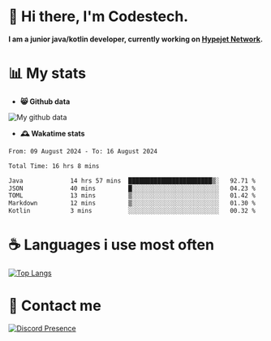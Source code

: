 # 👋 Hi there, I'm Codestech.
**I am a junior java/kotlin developer, currently working on [Hypejet Network](https://github.com/Hypejet).**

# 📊 My stats
- **😸 Github data**

![My github data](https://github-readme-stats.vercel.app/api?username=Codestech1&count_private=true&include_all_commits=true&theme=codeSTACKr)

- **🕰️ Wakatime stats**
<!--START_SECTION:waka-->

```txt
From: 09 August 2024 - To: 16 August 2024

Total Time: 16 hrs 8 mins

Java             14 hrs 57 mins  ███████████████████████▒░   92.71 %
JSON             40 mins         █░░░░░░░░░░░░░░░░░░░░░░░░   04.23 %
TOML             13 mins         ▒░░░░░░░░░░░░░░░░░░░░░░░░   01.42 %
Markdown         12 mins         ▒░░░░░░░░░░░░░░░░░░░░░░░░   01.30 %
Kotlin           3 mins          ░░░░░░░░░░░░░░░░░░░░░░░░░   00.32 %
```

<!--END_SECTION:waka-->

# ☕ Languages i use most often
[![Top Langs](https://github-readme-stats.vercel.app/api/top-langs/?username=Codestech1&layout=compact&langs_count=8&exclude_repo=window5000.github.io&theme=codeSTACKr)](https://github.com/anuraghazra/github-readme-stats)

# 💬 Contact me
[![Discord Presence](https://lanyard.cnrad.dev/api/650718742157852740)](https://discord.com/users/650718742157852740)
</br>
